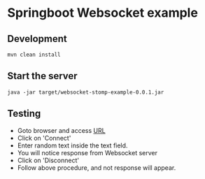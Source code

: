 # Springboot Websocket example


## Development
```
mvn clean install
```

## Start the server
```
java -jar target/websocket-stomp-example-0.0.1.jar
```

## Testing
- Goto browser and access [URL](http://localhost:8080)
- Click on 'Connect'
- Enter random text inside the text field.
- You will notice response from Websocket server
- Click on 'Disconnect'
- Follow above procedure, and not response will appear.
